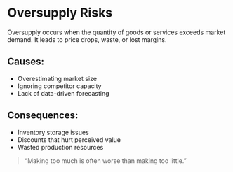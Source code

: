 # Oversupply Risks

Oversupply occurs when the quantity of goods or services exceeds market demand. It leads to price drops, waste, or lost margins.

## Causes:
- Overestimating market size
- Ignoring competitor capacity
- Lack of data-driven forecasting

## Consequences:
- Inventory storage issues
- Discounts that hurt perceived value
- Wasted production resources

> “Making too much is often worse than making too little.”
